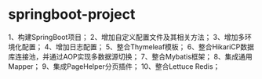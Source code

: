 # springboot-project
1、构建SpringBoot项目；
2、增加自定义配置文件及其相关方法；
3、增加多环境化配置；
4、增加日志配置；
5、整合Thymeleaf模板；
6、整合HikariCP数据库连接池，并通过AOP实现多数据源切换；
7、整合Mybatis框架；
8、集成通用Mapper；
9、集成PageHelper分页插件；
10、整合Lettuce Redis；